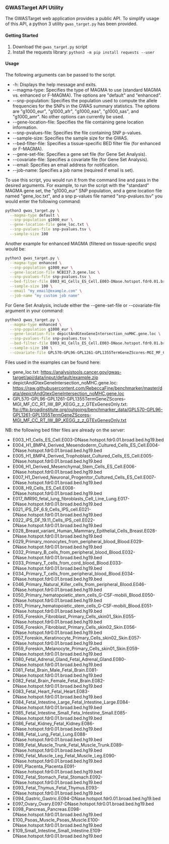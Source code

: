 ### GWASTarget API Utility

The GWASTarget web application provides a public API. To simplify usage of this API, a python 3 utility `gwas_target.py` has been provided.

#### Getting Started
1. Download the `gwas_target.py` script
2. Install the requests library: `python3 -m pip install requests --user`


#### Usage
The following arguments can be passed to the script.

- \-h: Displays the help message and exits.
- \--magma\-type: Specifies the type of MAGMA to use (standard MAGMA vs. enhanced or F-MAGMA). The options are "default" and "enhanced".
- \--snp\-population: Specifies the population used to compute the allele frequencies for the SNPs in the GWAS summary statistics. The options are "g1000_eur", "g1000_afr", "g1000_eas", "g1000_sas", and "g1000_amr". No other options can currently be used.
- \--gene\-location\-file: Specifies the file containing gene location information.
- \--snp\-pvalues\-file: Specifies the file containing SNP p\-values.
- \--sample\-size: Specifies the sample size for the GWAS.
- \--bed\-filter\-file: Specifies a tissue\-specific BED filter file (for enhanced or F-MAGMA).
- \--gene\-set\-file: Specifies a gene set file (for Gene Set Analysis).
- \--covariate\-file: Specifies a covariate file (for Gene Set Analysis).
- \--email: Specifies an email address for notification.
- \--job\-name: Specifies a job name (required if email is set).

To use this script, you would run it from the command line and pass in the desired arguments. For example, to run the script with the "standard" MAGMA gene set, the "g1000_eur" SNP population, and a gene location file named "gene_loc.txt", and a snp p-values file named "snp-pvalues.tsv" you would enter the following command:

```sh
python3 gwas_target.py \
  --magma-type default \
  --snp-population g1000_eur \
  --gene-location-file gene_loc.txt \
  --snp-pvalues-file snp-pvalues.tsv \
  --sample-size 100
```

Another example for enhanced MAGMA (filtered on tissue-specific snps) would be:

```sh
python3 gwas_target.py \
  --magma-type enhanced \
  --snp-population g1000_eur \
  --gene-location-file NCBI37.3.gene.loc \
  --snp-pvalues-file snp-pvalues.tsv \
  --bed-filter-file E003_H1_Cells_ES_Cell.E003-DNase.hotspot.fdr0.01.broad.bed.hg19.bed \
  --sample-size 100 \
  --email "my_email@example.com" \
  --job-name "my custom job name"
```

For Gene Set Analysis, include either the --gene-set-file or --covariate-file argument in your command:

```sh
python3 gwas_target.py \
  --magma-type enhanced \
  --snp-population g1000_eur \
  --gene-location-file depictAndGtexGeneIntersection_noMHC.gene.loc \
  --snp-pvalues-file snp-pvalues.tsv \
  --bed-filter-file E003_H1_Cells_ES_Cell.E003-DNase.hotspot.fdr0.01.broad.bed.hg19.bed \
  --sample-size 100 \
  --covariate-file GPL570-GPL96-GPL1261-GPL1355TermGeneZScores-MGI_MF_CC_RT_IW_BP_KEGG_z_z_GTExGenesOnly.txt 
```

Files used in the examples can be found here:
- gene_loc.txt: https://analysistools.cancer.gov/gwas-target/api/data/input/default/example.zip 
- depictAndGtexGeneIntersection_noMHC.gene.loc: https://raw.githubusercontent.com/RebeccaFine/benchmarker/master/data/depictAndGtexGeneIntersection_noMHC.gene.loc
- GPL570-GPL96-GPL1261-GPL1355TermGeneZScores-MGI_MF_CC_RT_IW_BP_KEGG_z_z_GTExGenesOnly.txt: ftp://ftp.broadinstitute.org/outgoing/benchmarker_data/GPL570-GPL96-GPL1261-GPL1355TermGeneZScores-MGI_MF_CC_RT_IW_BP_KEGG_z_z_GTExGenesOnly.txt

NB: the following bed filter files are already on the server:


- E003_H1_Cells_ES_Cell.E003-DNase.hotspot.fdr0.01.broad.bed.hg19.bed
- E004_H1_BMP4_Derived_Mesendoderm_Cultured_Cells_ES_Cell.E004-DNase.hotspot.fdr0.01.broad.bed.hg19.bed
- E005_H1_BMP4_Derived_Trophoblast_Cultured_Cells_ES_Cell.E005-DNase.hotspot.fdr0.01.broad.bed.hg19.bed
- E006_H1_Derived_Mesenchymal_Stem_Cells_ES_Cell.E006-DNase.hotspot.fdr0.01.broad.bed.hg19.bed
- E007_H1_Derived_Neuronal_Progenitor_Cultured_Cells_ES_Cell.E007-DNase.hotspot.fdr0.01.broad.bed.hg19.bed
- E008_H9_Cells_ES_Cell.E008-DNase.hotspot.fdr0.01.broad.bed.hg19.bed
- E017_IMR90_fetal_lung_fibroblasts_Cell_Line_Lung.E017-DNase.hotspot.fdr0.01.broad.bed.hg19.bed
- E021_iPS_DF_6.9_Cells_IPS_cell.E021-DNase.hotspot.fdr0.01.broad.bed.hg19.bed
- E022_iPS_DF_19.11_Cells_IPS_cell.E022-DNase.hotspot.fdr0.01.broad.bed.hg19.bed
- E028_Breast_variant_Human_Mammary_Epithelial_Cells_Breast.E028-DNase.hotspot.fdr0.01.broad.bed.hg19.bed
- E029_Primary_monocytes_from_peripheral_blood_Blood.E029-DNase.hotspot.fdr0.01.broad.bed.hg19.bed
- E032_Primary_B_cells_from_peripheral_blood_Blood.E032-DNase.hotspot.fdr0.01.broad.bed.hg19.bed
- E033_Primary_T_cells_from_cord_blood_Blood.E033-DNase.hotspot.fdr0.01.broad.bed.hg19.bed
- E034_Primary_T_cells_from_peripheral_blood_Blood.E034-DNase.hotspot.fdr0.01.broad.bed.hg19.bed
- E046_Primary_Natural_Killer_cells_from_peripheral_Blood.E046-DNase.hotspot.fdr0.01.broad.bed.hg19.bed
- E050_Primary_hematopoietic_stem_cells_G-CSF-mobili_Blood.E050-DNase.hotspot.fdr0.01.broad.bed.hg19.bed
- E051_Primary_hematopoietic_stem_cells_G-CSF-mobili_Blood.E051-DNase.hotspot.fdr0.01.broad.bed.hg19.bed
- E055_Foreskin_Fibroblast_Primary_Cells_skin01_Skin.E055-DNase.hotspot.fdr0.01.broad.bed.hg19.bed
- E056_Foreskin_Fibroblast_Primary_Cells_skin02_Skin.E056-DNase.hotspot.fdr0.01.broad.bed.hg19.bed
- E057_Foreskin_Keratinocyte_Primary_Cells_skin02_Skin.E057-DNase.hotspot.fdr0.01.broad.bed.hg19.bed
- E059_Foreskin_Melanocyte_Primary_Cells_skin01_Skin.E059-DNase.hotspot.fdr0.01.broad.bed.hg19.bed
- E080_Fetal_Adrenal_Gland_Fetal_Adrenal_Gland.E080-DNase.hotspot.fdr0.01.broad.bed.hg19.bed
- E081_Fetal_Brain_Male_Fetal_Brain.E081-DNase.hotspot.fdr0.01.broad.bed.hg19.bed
- E082_Fetal_Brain_Female_Fetal_Brain.E082-DNase.hotspot.fdr0.01.broad.bed.hg19.bed
- E083_Fetal_Heart_Fetal_Heart.E083-DNase.hotspot.fdr0.01.broad.bed.hg19.bed
- E084_Fetal_Intestine_Large_Fetal_Intestine_Large.E084-DNase.hotspot.fdr0.01.broad.bed.hg19.bed
- E085_Fetal_Intestine_Small_Feta_Intestine_Small.E085-DNase.hotspot.fdr0.01.broad.bed.hg19.bed
- E086_Fetal_Kidney_Fetal_Kidney.E086-DNase.hotspot.fdr0.01.broad.bed.hg19.bed
- E088_Fetal_Lung_Fetal_Lung.E088-DNase.hotspot.fdr0.01.broad.bed.hg19.bed
- E089_Fetal_Muscle_Trunk_Fetal_Muscle_Trunk.E089-DNase.hotspot.fdr0.01.broad.bed.hg19.bed
- E090_Fetal_Muscle_Leg_Fetal_Muscle_Leg.E090-DNase.hotspot.fdr0.01.broad.bed.hg19.bed
- E091_Placenta_Placenta.E091-DNase.hotspot.fdr0.01.broad.bed.hg19.bed
- E092_Fetal_Stomach_Fetal_Stomach.E092-DNase.hotspot.fdr0.01.broad.bed.hg19.bed
- E093_Fetal_Thymus_Fetal_Thymus.E093-DNase.hotspot.fdr0.01.broad.bed.hg19.bed
- E094_Gastric_Gastric.E094-DNase.hotspot.fdr0.01.broad.bed.hg19.bed
- E097_Ovary_Ovary.E097-DNase.hotspot.fdr0.01.broad.bed.hg19.bed
- E098_Pancreas_Pancreas.E098-DNase.hotspot.fdr0.01.broad.bed.hg19.bed
- E100_Psoas_Muscle_Psoas_Muscle.E100-DNase.hotspot.fdr0.01.broad.bed.hg19.bed
- E109_Small_Intestine_Small_Intestine.E109-DNase.hotspot.fdr0.01.broad.bed.hg19.bed
